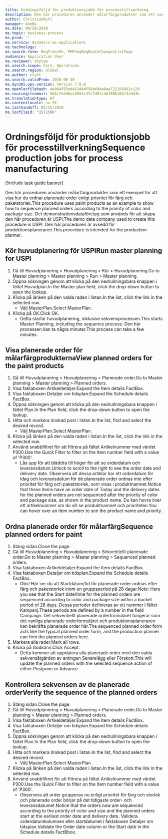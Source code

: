 ```yaml
---
title: Ordningsföljd för produktionsjobb för processtillverkning
description: Den här proceduren använder målarfärgprodukter som ett exempel för att visa hur du ordnar planerade order enligt prioritet för färg och paketstorlek.
author: ChristianRytt
manager: AnnBe
ms.date: 08/29/2018
ms.topic: business-process
ms.prod: ''
ms.service: dynamics-ax-applications
ms.technology: ''
ms.search.form: ReqTransPo, PMFSeqReqRouteChangesListPage
audience: Application User
ms.reviewer: shylaw
ms.search.scope: Core, Operations
ms.search.region: Global
ms.author: crytt
ms.search.validFrom: 2016-06-30
ms.dyn365.ops.version: Version 7.0.0
ms.openlocfilehash: 4e064f55ed451d44f58e60ba0aa722166981c129
ms.sourcegitcommit: 9d4c7edd0ae2053c37c7d81cdd180b16bf3a9d3b
ms.translationtype: HT
ms.contentlocale: sv-SE
ms.lasthandoff: 05/15/2019
ms.locfileid: "1571506"
---
```

# <a name="sequence-production-jobs-for-process-manufacturing"></a><span data-ttu-id="603dc-103">Ordningsföljd för produktionsjobb för processtillverkning</span><span class="sxs-lookup"><span data-stu-id="603dc-103">Sequence production jobs for process manufacturing</span></span>

[!include [task guide banner](../../includes/task-guide-banner.md)]

<span data-ttu-id="603dc-104">Den här proceduren använder målarfärgprodukter som ett exempel för att visa hur du ordnar planerade order enligt prioritet för färg och paketstorlek.</span><span class="sxs-lookup"><span data-stu-id="603dc-104">This procedure uses paint products as an example to show how to sequence planned orders according to the priority of color and package size.</span></span> <span data-ttu-id="603dc-105">Det demonstrationsdataföretag som används för att skapa den här proceduren är USPI.</span><span class="sxs-lookup"><span data-stu-id="603dc-105">The demo data company used to create this procedure is USPI.</span></span> <span data-ttu-id="603dc-106">Den här proceduren är avsedd för produktionsplaneraren.</span><span class="sxs-lookup"><span data-stu-id="603dc-106">This procedure is intended for the production planner.</span></span>


## <a name="run-master-planning-for-uspi"></a><span data-ttu-id="603dc-107">Kör huvudplanering för USPI</span><span class="sxs-lookup"><span data-stu-id="603dc-107">Run master planning for USPI</span></span>
1. <span data-ttu-id="603dc-108">Gå till Huvudplanering > Huvudplanering > Kör > Huvudplanering.</span><span class="sxs-lookup"><span data-stu-id="603dc-108">Go to Master planning > Master planning > Run > Master planning.</span></span>
2. <span data-ttu-id="603dc-109">Öppna sökningen genom att klicka på den nedrullningsbara knappen i fältet Huvudplan.</span><span class="sxs-lookup"><span data-stu-id="603dc-109">In the Master plan field, click the drop-down button to open the lookup.</span></span>
3. <span data-ttu-id="603dc-110">Klicka på länken på den valda raden i listan.</span><span class="sxs-lookup"><span data-stu-id="603dc-110">In the list, click the link in the selected row.</span></span>
    * <span data-ttu-id="603dc-111">Välj MasterPlan.</span><span class="sxs-lookup"><span data-stu-id="603dc-111">Select MasterPlan.</span></span>  
4. <span data-ttu-id="603dc-112">Klicka på OK.</span><span class="sxs-lookup"><span data-stu-id="603dc-112">Click OK.</span></span>
    * <span data-ttu-id="603dc-113">Detta startar huvudplanering, inklusive sekvensprocessen.</span><span class="sxs-lookup"><span data-stu-id="603dc-113">This starts Master Planning, including the sequence process.</span></span> <span data-ttu-id="603dc-114">Den här processen kan ta några minuter.</span><span class="sxs-lookup"><span data-stu-id="603dc-114">This process can take a few minutes.</span></span>  

## <a name="view-planned-orders-for-the-paint-products"></a><span data-ttu-id="603dc-115">Visa planerade order för målarfärgprodukterna</span><span class="sxs-lookup"><span data-stu-id="603dc-115">View planned orders for the paint products</span></span>
1. <span data-ttu-id="603dc-116">Gå till Huvudplanering > Huvudplanering > Planerade order.</span><span class="sxs-lookup"><span data-stu-id="603dc-116">Go to Master planning > Master planning > Planned orders.</span></span>
2. <span data-ttu-id="603dc-117">Visa faktaboxen Artikeldetaljer.</span><span class="sxs-lookup"><span data-stu-id="603dc-117">Expand the Item details FactBox.</span></span>
3. <span data-ttu-id="603dc-118">Visa faktaboxen Detaljer om tidsplan.</span><span class="sxs-lookup"><span data-stu-id="603dc-118">Expand the Schedule details FactBox.</span></span>
4. <span data-ttu-id="603dc-119">Öppna sökningen genom att klicka på den nedrullningsbara knappen i fältet Plan.</span><span class="sxs-lookup"><span data-stu-id="603dc-119">In the Plan field, click the drop-down button to open the lookup.</span></span>
5. <span data-ttu-id="603dc-120">Hitta och markera önskad post i listan.</span><span class="sxs-lookup"><span data-stu-id="603dc-120">In the list, find and select the desired record.</span></span>
    * <span data-ttu-id="603dc-121">Välj MasterPlan.</span><span class="sxs-lookup"><span data-stu-id="603dc-121">Select MasterPlan.</span></span>  
6. <span data-ttu-id="603dc-122">Klicka på länken på den valda raden i listan.</span><span class="sxs-lookup"><span data-stu-id="603dc-122">In the list, click the link in the selected row.</span></span>
7. <span data-ttu-id="603dc-123">Använd snabbfiltret för att filtrera på fältet Artikelnummer med värdet P300.</span><span class="sxs-lookup"><span data-stu-id="603dc-123">Use the Quick Filter to filter on the Item number field with a value of 'P300'.</span></span>
    * <span data-ttu-id="603dc-124">Lås upp för att bläddra till höger för att se orderdatum och leveransdatum.</span><span class="sxs-lookup"><span data-stu-id="603dc-124">Unlock to scroll to the right to see the order date and delivery date.</span></span> <span data-ttu-id="603dc-125">Observera att dessa artiklar har ett orderdatum för idag och leveransdatum för de planerade order ordnas inte efter prioritet för färg och paketstorlek, som visas i produktnamnet.</span><span class="sxs-lookup"><span data-stu-id="603dc-125">Notice that these items have an order date of Today and the delivery dates for the planned orders are not sequenced after the priority of color and package size, as shown in the product name.</span></span> <span data-ttu-id="603dc-126">Du kan hovra över ett artikelnummer om du vill se produktnamnet och prioriteten.</span><span class="sxs-lookup"><span data-stu-id="603dc-126">You can hover over an item number to see the product name and priority.</span></span>  

## <a name="sequence-planned-orders-for-paint"></a><span data-ttu-id="603dc-127">Ordna planerade order för målarfärg</span><span class="sxs-lookup"><span data-stu-id="603dc-127">Sequence planned orders for paint</span></span>
1. <span data-ttu-id="603dc-128">Stäng sidan.</span><span class="sxs-lookup"><span data-stu-id="603dc-128">Close the page.</span></span>
2. <span data-ttu-id="603dc-129">Gå till Huvudplanering > Huvudplanering > Sekventiellt planerade order.</span><span class="sxs-lookup"><span data-stu-id="603dc-129">Go to Master planning > Master planning > Sequenced planned orders.</span></span>
3. <span data-ttu-id="603dc-130">Visa faktaboxen Artikeldetaljer.</span><span class="sxs-lookup"><span data-stu-id="603dc-130">Expand the Item details FactBox.</span></span>
4. <span data-ttu-id="603dc-131">Visa faktaboxen Detaljer om tidsplan.</span><span class="sxs-lookup"><span data-stu-id="603dc-131">Expand the Schedule details FactBox.</span></span>
    * <span data-ttu-id="603dc-132">Obs! Här ser du att Startdatum/tid för planerade order ordnas efter färg och paketstorlek inom en gruppsperiod på 28 dagar.</span><span class="sxs-lookup"><span data-stu-id="603dc-132">Note: Here you see that the Start date/time for the planned orders are sequenced according to color and package size within a bucket period of 28 days.</span></span> <span data-ttu-id="603dc-133">Dessa perioder definieras av ett nummer i fältet Kampanj.</span><span class="sxs-lookup"><span data-stu-id="603dc-133">These periods are defined by a number in the field Campaign.</span></span> <span data-ttu-id="603dc-134">Det sekventiellt planerade orderformuläret fungerar som det vanliga planerade orderformuläret och produktionsplaneraren kan bekräfta planerade order här.</span><span class="sxs-lookup"><span data-stu-id="603dc-134">The sequenced planned order form acts like the typical planned order form, and the production planner can firm the planned orders here.</span></span>  
5. <span data-ttu-id="603dc-135">Markera alla rader.</span><span class="sxs-lookup"><span data-stu-id="603dc-135">Mark all rows.</span></span>
6. <span data-ttu-id="603dc-136">Klicka på Godkänn.</span><span class="sxs-lookup"><span data-stu-id="603dc-136">Click Accept.</span></span>
    * <span data-ttu-id="603dc-137">Detta kommer att uppdatera alla planerade order med den valda sekvensåtgärden av antingen Senarelägg eller Förskott.</span><span class="sxs-lookup"><span data-stu-id="603dc-137">This will update the planned orders with the selected sequence action of either Postpone or Advance.</span></span>  

## <a name="verify-the-sequence-of-the-planned-orders"></a><span data-ttu-id="603dc-138">Kontrollera sekvensen av de planerade order</span><span class="sxs-lookup"><span data-stu-id="603dc-138">Verify the sequence of the planned orders</span></span>
1. <span data-ttu-id="603dc-139">Stäng sidan.</span><span class="sxs-lookup"><span data-stu-id="603dc-139">Close the page.</span></span>
2. <span data-ttu-id="603dc-140">Gå till Huvudplanering > Huvudplanering > Planerade order.</span><span class="sxs-lookup"><span data-stu-id="603dc-140">Go to Master planning > Master planning > Planned orders.</span></span>
3. <span data-ttu-id="603dc-141">Visa faktaboxen Artikeldetaljer.</span><span class="sxs-lookup"><span data-stu-id="603dc-141">Expand the Item details FactBox.</span></span>
4. <span data-ttu-id="603dc-142">Visa faktaboxen Detaljer om tidsplan.</span><span class="sxs-lookup"><span data-stu-id="603dc-142">Expand the Schedule details FactBox.</span></span>
5. <span data-ttu-id="603dc-143">Öppna sökningen genom att klicka på den nedrullningsbara knappen i fältet Plan.</span><span class="sxs-lookup"><span data-stu-id="603dc-143">In the Plan field, click the drop-down button to open the lookup.</span></span>
6. <span data-ttu-id="603dc-144">Hitta och markera önskad post i listan.</span><span class="sxs-lookup"><span data-stu-id="603dc-144">In the list, find and select the desired record.</span></span>
    * <span data-ttu-id="603dc-145">Välj MasterPlan.</span><span class="sxs-lookup"><span data-stu-id="603dc-145">Select MasterPlan.</span></span>  
7. <span data-ttu-id="603dc-146">Klicka på länken på den valda raden i listan.</span><span class="sxs-lookup"><span data-stu-id="603dc-146">In the list, click the link in the selected row.</span></span>
8. <span data-ttu-id="603dc-147">Använd snabbfiltret för att filtrera på fältet Artikelnummer med värdet P300.</span><span class="sxs-lookup"><span data-stu-id="603dc-147">Use the Quick Filter to filter on the Item number field with a value of 'P300'.</span></span>
    * <span data-ttu-id="603dc-148">Observera att order grupperas nu enligt prioritet för färg och storlek och planerade order börjar på det tidigaste order- och leveransdatumet.</span><span class="sxs-lookup"><span data-stu-id="603dc-148">Notice that the orders now are sequenced according to the priority of color and size and the planned orders start at the earliest order date and delivery date.</span></span> <span data-ttu-id="603dc-149">Validera orderdatumkolumnen eller startdatumet i faktaboxen Detaljer om tidsplan.</span><span class="sxs-lookup"><span data-stu-id="603dc-149">Validate the Order date column or the Start date in the Schedule details FactBbox.</span></span>  

